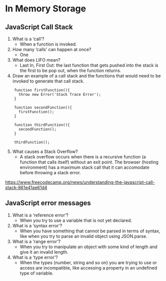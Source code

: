 # In Memory Storage

## JavaScript Call Stack

1. What is a ‘call’?
   * When a function is invoked.
2. How many ‘calls’ can happen at once?
   * One
3. What does LIFO mean?
   * Last In, First Out: the last function that gets pushed into the stack is the first to be pop out, when the function returns.
4. Draw an example of a call stack and the functions that would need to be invoked to generate that call stack.

```
    function firstFunction(){
      throw new Error('Stack Trace Error');
    }

    function secondFunction(){
      firstFunction();
    }
    
    function thirdFunction(){
      secondFunction();
    }
    
    thirdFunction();
```

5. What causes a Stack Overflow?
   * A stack overflow occurs when there is a recursive function (a function that calls itself) without an exit point. The browser (hosting environment) has a maximum stack call that it can accomodate before throwing a stack error.  

<https://www.freecodecamp.org/news/understanding-the-javascript-call-stack-861e41ae61d4>

## JavaScript error messages

1. What is a ‘reference error’?
   * When you try to use a variable that is not yet declared.
2. What is a ‘syntax error’?
   * When you have something that cannot be parsed in terms of syntax, like when you try to parse an invalid object using JSON.parse.
3. What is a ‘range error’?
   * When you try to manipulate an object with some kind of length and give it an invalid length.
4. What is a ‘type error’?
   * When the types (number, string and so on) you are trying to use or access are incompatible, like accessing a property in an undefined type of variable.
